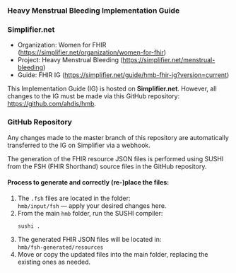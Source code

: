 ### Heavy Menstrual Bleeding Implementation Guide

### Simplifier.net
* Organization: Women for FHIR (https://simplifier.net/organization/women-for-fhir)
* Project: Heavy Menstrual Bleeding (https://simplifier.net/menstrual-bleeding)
* Guide: FHIR IG (https://simplifier.net/guide/hmb-fhir-ig?version=current)

This Implementation Guide (IG) is hosted on **Simplifier.net**. However, all changes to the IG must be made via this GitHub repository: https://github.com/ahdis/hmb.

### GitHub Repository
Any changes made to the master branch of this repository are automatically transferred to the IG on Simplifier via a webhook.

The generation of the FHIR resource JSON files is performed using SUSHI from the FSH (FHIR Shorthand) source files in the GitHub repository.

#### Process to generate and correctly (re-)place the files:

1. The `.fsh` files are located in the folder:   
   `hmb/input/fsh` — apply your desired changes here.
2. From the main `hmb` folder, run the SUSHI compiler:    
   ```
   sushi .
   ```
3. The generated FHIR JSON files will be located in:    
   `hmb/fsh-generated/resources`
4. Move or copy the updated files into the main folder, replacing the existing ones as needed.
